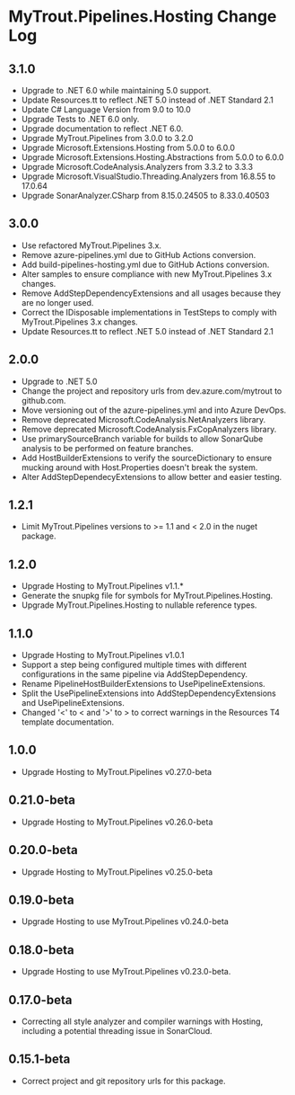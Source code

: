# MyTrout.Pipelines.Hosting Change Log

## 3.1.0
 - Upgrade to .NET 6.0 while maintaining 5.0 support.
 - Update Resources.tt to reflect .NET 5.0 instead of .NET Standard 2.1
 - Update C# Language Version from 9.0 to 10.0
 - Upgrade Tests to .NET 6.0 only.
 - Upgrade documentation to reflect .NET 6.0.
 - Upgrade MyTrout.Pipelines from 3.0.0 to 3.2.0
 - Upgrade Microsoft.Extensions.Hosting from 5.0.0 to 6.0.0
 - Upgrade Microsoft.Extensions.Hosting.Abstractions from 5.0.0 to 6.0.0
 - Upgrade Microsoft.CodeAnalysis.Analyzers from 3.3.2 to 3.3.3
 - Upgrade Microsoft.VisualStudio.Threading.Analyzers from 16.8.55 to 17.0.64
 - Upgrade SonarAnalyzer.CSharp from 8.15.0.24505 to 8.33.0.40503

## 3.0.0
 - Use refactored MyTrout.Pipelines 3.x.
 - Remove azure-pipelines.yml due to GitHub Actions conversion.
 - Add build-pipelines-hosting.yml due to GitHub Actions conversion.
 - Alter samples to ensure compliance with new MyTrout.Pipelines 3.x changes.
 - Remove AddStepDependencyExtensions and all usages because they are no longer used.
 - Correct the IDisposable implementations in TestSteps to comply with MyTrout.Pipelines 3.x changes.
 - Update Resources.tt to reflect .NET 5.0 instead of .NET Standard 2.1

## 2.0.0
 - Upgrade to .NET 5.0
 - Change the project and repository urls from dev.azure.com/mytrout to github.com.
 - Move versioning out of the azure-pipelines.yml and into Azure DevOps.
 - Remove deprecated Microsoft.CodeAnalysis.NetAnalyzers library.
 - Remove deprecated Microsoft.CodeAnalysis.FxCopAnalyzers library.
 - Use primarySourceBranch variable for builds to allow SonarQube analysis to be performed on feature branches.
 - Add HostBuilderExtensions to verify the sourceDictionary to ensure mucking around with Host.Properties doesn't break the system.
 - Alter AddStepDependecyExtensions to allow better and easier testing.

## 1.2.1
- Limit MyTrout.Pipelines versions to >= 1.1 and < 2.0 in the nuget package.

## 1.2.0
- Upgrade Hosting to MyTrout.Pipelines v1.1.*
- Generate the snupkg file for symbols for MyTrout.Pipelines.Hosting.
- Upgrade MyTrout.Pipelines.Hosting to nullable reference types.

## 1.1.0
- Upgrade Hosting to MyTrout.Pipelines v1.0.1
- Support a step being configured multiple times with different configurations in the same pipeline via AddStepDependency.
- Rename PipelineHostBuilderExtensions to UsePipelineExtensions.
- Split the UsePipelineExtensions into AddStepDependencyExtensions and UsePipelineExtensions.
- Changed '<' to &lt; and '>' to &gt; to correct warnings in the Resources T4 template documentation.

## 1.0.0
- Upgrade Hosting to MyTrout.Pipelines v0.27.0-beta

## 0.21.0-beta
- Upgrade Hosting to MyTrout.Pipelines v0.26.0-beta 

## 0.20.0-beta
- Upgrade Hosting to MyTrout.Pipelines v0.25.0-beta

## 0.19.0-beta
- Upgrade Hosting to use MyTrout.Pipelines v0.24.0-beta

## 0.18.0-beta
- Upgrade Hosting to use MyTrout.Pipelines v0.23.0-beta.

## 0.17.0-beta
- Correcting all style analyzer and compiler warnings with Hosting, including a potential threading issue in SonarCloud.

## 0.15.1-beta
- Correct project and git repository urls for this package.